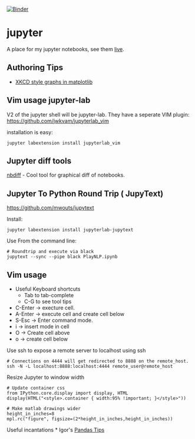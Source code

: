 [![Binder](http://mybinder.org/badge.svg)](http://mybinder.org/repo/idvorkin/jupyter)

# jupyter

A place for my jupyter notebooks, see them [live](http://nbviewer.jupyter.org/github/idvorkin/jupyter).

## Authoring Tips

- [XKCD style graphs in matplotlib](http://nbviewer.jupyter.org/url/jakevdp.github.io/downloads/notebooks/XKCD_sketch_path.ipynb)

## Vim usage jupyter-lab

V2 of the jupyter shell will be jupyter-lab. They have a seperate VIM plugin:
https://github.com/jwkvam/jupyterlab_vim

installation is easy:

    jupyter labextension install jupyterlab_vim

## Jupyter diff tools

[nbdiff](https://github.com/jupyter/nbdime#installation) - Cool tool for graphical diff of notebooks.

## Jupyter To Python Round Trip ( JupyText)

https://github.com/mwouts/jupytext

Install:

    jupyter labextension install jupyterlab-jupytext

Use From the command line:

    # Roundtrip and execute via black
    jupytext --sync --pipe black PlayNLP.ipynb

## Vim usage

- Useful Keyboard shortcuts
  - Tab to tab-complete
  - C-G to see tool tips
- C-Enter -> execture cell.
- A-Enter -> execute cell and create cell below
- S-Esc -> Enter command mode.
- i -> insert mode in cell
- O -> Create cell above
- o -> create cell below

Use ssh to expose a remote server to localhost using ssh

    # Connections on 4444 will get redirected to 8888 on the remote_host.
    ssh -N -L localhost:8888:localhost:4444 remote_user@remote_host

Resize Jupyter to window width

    # Update container css
    from IPython.core.display import display, HTML
    display(HTML("<style>.container { width:95% !important; }</style>"))

    # Make matlab drawings wider
    height_in_inches=8
    mpl.rc("figure", figsize=(2*height_in_inches,height_in_inches))

Useful incantations
    * Igor's [Pandas Tips](https://github.com/idvorkin/techdiary/blob/master/notes/pandas-tutorial.md)
